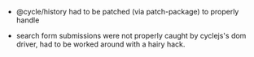 - @cycle/history had to be patched (via patch-package) to properly handle <base href>

- search form submissions were not properly caught by cyclejs's dom driver, had to be
  worked around with a hairy hack.

